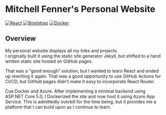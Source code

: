 # Mitchell Fenner's Personal Website

[![React](https://img.shields.io/badge/React-61DAFB?style=flat&logo=React&logoColor=black)]()
[![Bootstrap](https://img.shields.io/badge/Bootstrap-7952B3?style=flat&logo=Bootstrap&logoColor=white)]()
[![Docker](https://img.shields.io/badge/Docker-2496ED?style=flat&logo=docker&logoColor=white)]()

## Overview

My personal website displays all my links and projects.  
I originally built it using the static site generator Jekyll, but shifted to a hand written static site hosted on GitHub pages.

That was a "good enough" solution, but I wanted to learn React and ended up rewriting it again. That was a good opportunity to use GitHub Actions for CI/CD, but GitHub pages didn't make it easy to incorporate React Router.

Cue Docker and Azure. After implementing a minimal backend using ASP.NET Core 5.0, I Dockerized the site and now host it using Azure App Service. This is admittedly overkill for the time being, but it provides me a platform that I can build upon as I continue to learn.

